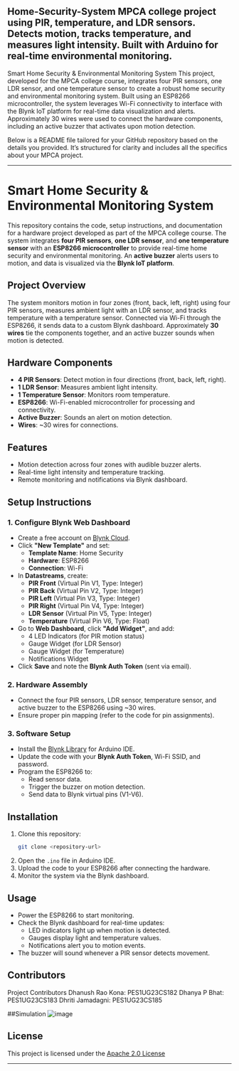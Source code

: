 Home-Security-System
MPCA college project using PIR, temperature, and LDR sensors. Detects motion, tracks temperature, and measures light intensity. Built with Arduino for real-time environmental monitoring.
---

Smart Home Security & Environmental Monitoring System 
This project, developed for the MPCA college course, integrates four PIR sensors, one LDR sensor, and one temperature sensor to create a robust home security and environmental monitoring system. Built using an ESP8266 microcontroller, the system leverages Wi-Fi connectivity to interface with the Blynk IoT platform for real-time data visualization and alerts. Approximately 30 wires were used to connect the hardware components, including an active buzzer that activates upon motion detection.  

Below is a README file tailored for your GitHub repository based on the details you provided. It’s structured for clarity and includes all the specifics about your MPCA project.

---

# Smart Home Security & Environmental Monitoring System

This repository contains the code, setup instructions, and documentation for a hardware project developed as part of the MPCA college course. The system integrates **four PIR sensors**, **one LDR sensor**, and **one temperature sensor** with an **ESP8266 microcontroller** to provide real-time home security and environmental monitoring. An **active buzzer** alerts users to motion, and data is visualized via the **Blynk IoT platform**.

## Project Overview

The system monitors motion in four zones (front, back, left, right) using four PIR sensors, measures ambient light with an LDR sensor, and tracks temperature with a temperature sensor. Connected via Wi-Fi through the ESP8266, it sends data to a custom Blynk dashboard. Approximately **30 wires** tie the components together, and an active buzzer sounds when motion is detected.

## Hardware Components

- **4 PIR Sensors**: Detect motion in four directions (front, back, left, right).  
- **1 LDR Sensor**: Measures ambient light intensity.  
- **1 Temperature Sensor**: Monitors room temperature.  
- **ESP8266**: Wi-Fi-enabled microcontroller for processing and connectivity.  
- **Active Buzzer**: Sounds an alert on motion detection.  
- **Wires**: ~30 wires for connections.

## Features

- Motion detection across four zones with audible buzzer alerts.  
- Real-time light intensity and temperature tracking.  
- Remote monitoring and notifications via Blynk dashboard.

## Setup Instructions

### 1. Configure Blynk Web Dashboard
- Create a free account on [Blynk Cloud](https://blynk.io/).  
- Click **"New Template"** and set:  
  - **Template Name**: Home Security  
  - **Hardware**: ESP8266  
  - **Connection**: Wi-Fi  
- In **Datastreams**, create:  
  - **PIR Front** (Virtual Pin V1, Type: Integer)  
  - **PIR Back** (Virtual Pin V2, Type: Integer)  
  - **PIR Left** (Virtual Pin V3, Type: Integer)  
  - **PIR Right** (Virtual Pin V4, Type: Integer)  
  - **LDR Sensor** (Virtual Pin V5, Type: Integer)  
  - **Temperature** (Virtual Pin V6, Type: Float)  
- Go to **Web Dashboard**, click **"Add Widget"**, and add:  
  - 4 LED Indicators (for PIR motion status)  
  - Gauge Widget (for LDR Sensor)  
  - Gauge Widget (for Temperature)  
  - Notifications Widget  
- Click **Save** and note the **Blynk Auth Token** (sent via email).

### 2. Hardware Assembly
- Connect the four PIR sensors, LDR sensor, temperature sensor, and active buzzer to the ESP8266 using ~30 wires.  
- Ensure proper pin mapping (refer to the code for pin assignments).  

### 3. Software Setup
- Install the [Blynk Library](https://github.com/blynkkk/blynk-library) for Arduino IDE.  
- Update the code with your **Blynk Auth Token**, Wi-Fi SSID, and password.  
- Program the ESP8266 to:  
  - Read sensor data.  
  - Trigger the buzzer on motion detection.  
  - Send data to Blynk virtual pins (V1-V6).

## Installation

1. Clone this repository:  
   ```bash
   git clone <repository-url>
   ```
2. Open the `.ino` file in Arduino IDE.  
3. Upload the code to your ESP8266 after connecting the hardware.  
4. Monitor the system via the Blynk dashboard.

## Usage

- Power the ESP8266 to start monitoring.  
- Check the Blynk dashboard for real-time updates:  
  - LED indicators light up when motion is detected.  
  - Gauges display light and temperature values.  
  - Notifications alert you to motion events.  
- The buzzer will sound whenever a PIR sensor detects movement.

## Contributors 
Project Contributors
Dhanush Rao Kona: PES1UG23CS182
Dhanya P Bhat: PES1UG23CS183
Dhriti Jamadagni: PES1UG23CS185

##Simulation
![image](https://github.com/user-attachments/assets/ed6bd880-1b33-47b1-90e4-dbfa7817671a)



## License

This project is licensed under the [Apache 2.0 License](https://www.apache.org/licenses/LICENSE-2.0)

---

